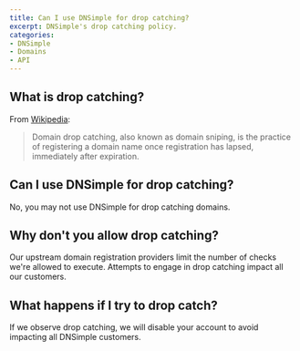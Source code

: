 ```yaml
---
title: Can I use DNSimple for drop catching?
excerpt: DNSimple's drop catching policy.
categories:
- DNSimple
- Domains
- API
---
```


## What is drop catching?

From [Wikipedia](https://en.wikipedia.org/wiki/Domain_drop_catching):

> Domain drop catching, also known as domain sniping, is the practice of registering a domain name once registration has lapsed, immediately after expiration.

## Can I use DNSimple for drop catching?

No, you may not use DNSimple for drop catching domains.

## Why don't you allow drop catching?

Our upstream domain registration providers limit the number of checks we're allowed to execute. Attempts to engage in drop catching impact all our customers. 

## What happens if I try to drop catch?

If we observe drop catching, we will disable your account to avoid impacting all DNSimple customers.
